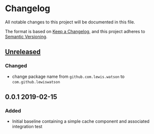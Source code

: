 # Changelog

All notable changes to this project will be documented in this file.

The format is based on [Keep a Changelog](https://keepachangelog.com/en/1.0.0/),
and this project adheres to [Semantic Versioning](https://semver.org/spec/v2.0.0.html).

## [Unreleased]

### Changed

- change package name from `github.com.lewis.watson` to `com.github.lewiswatson`

## 0.0.1 2019-02-15

### Added

- Initial baseline containing a simple cache component and associated integration test

[Unreleased]: https://github.com/LewisWatson/couchbase-spring-cache-demo/compare/0.1.0...HEAD